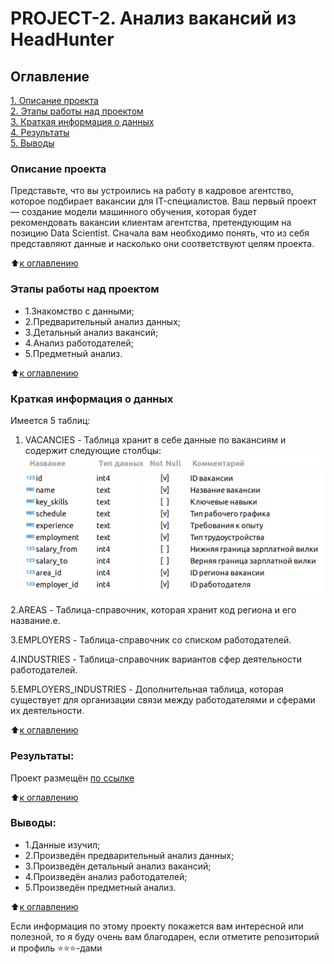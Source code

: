 # PROJECT-2. Анализ вакансий из HeadHunter

## Оглавление  
[1. Описание проекта](https://github.com/Nagliy777/sf_data_science/blob/main/Проекты/PROJECT-2.%20Анализ%20вакансий%20из%20HeadHunter/README.md#Описание-проекта)  
[2. Этапы работы над проектом](https://github.com/Nagliy777/sf_data_science/blob/main/Проекты/PROJECT-2.%20Анализ%20вакансий%20из%20HeadHunter/README.md#Этапы-работы-над-проектом)  
[3. Краткая информация о данных](https://github.com/Nagliy777/sf_data_science/blob/main/Проекты/PROJECT-2.%20Анализ%20вакансий%20из%20HeadHunter/README.md#Краткая-информация-о-данных)  
[4. Результаты](https://github.com/Nagliy777/sf_data_science/blob/main/Проекты/PROJECT-2.%20Анализ%20вакансий%20из%20HeadHunter/README.md#Результаты)    
[5. Выводы](https://github.com/Nagliy777/sf_data_science/blob/main/Проекты/PROJECT-2.%20Анализ%20вакансий%20из%20HeadHunter/README.md#Выводы) 

### Описание проекта    
 Представьте, что вы устроились на работу в кадровое агентство, которое подбирает вакансии для IT-специалистов. Ваш первый проект — создание модели машинного обучения, которая будет рекомендовать вакансии клиентам агентства, претендующим на позицию Data Scientist. Сначала вам необходимо понять, что из себя представляют данные и насколько они соответствуют целям проекта.

:arrow_up:[к оглавлению](//github.com/Nagliy777/sf_data_science/blob/main/Проекты/PROJECT-2.%20Анализ%20вакансий%20из%20HeadHunter/README.md#Оглавление)


### Этапы работы над проектом  

- 1.Знакомство с данными;
- 2.Предварительный анализ данных;
- 3.Детальный анализ вакансий;
- 4.Анализ работодателей;
- 5.Предметный анализ.

:arrow_up:[к оглавлению](//github.com/Nagliy777/sf_data_science/blob/main/Проекты/PROJECT-2.%20Анализ%20вакансий%20из%20HeadHunter/README.md#Оглавление)

### Краткая информация о данных
Имеется 5 таблиц:
1. VACANCIES - Таблица хранит в себе данные по вакансиям и содержит следующие столбцы:
![alt text](asset-v1_SkillFactory+DST-3.0+28FEB2021+type@asset+block@SQL_pj2_2_2.png)

2.AREAS - Таблица-справочник, которая хранит код региона и его название.е.

3.EMPLOYERS - Таблица-справочник со списком работодателей.

4.INDUSTRIES - Таблица-справочник вариантов сфер деятельности работодателей.

5.EMPLOYERS_INDUSTRIES - Дополнительная таблица, которая существует для организации связи между работодателями и сферами их деятельности.

  
:arrow_up:[к оглавлению](https://github.com/Nagliy777/sf_data_science/blob/main/Проекты/PROJECT-2.%20Анализ%20вакансий%20из%20HeadHunter/README.md#Оглавление)


### Результаты:  
Проект размещён [по ссылке](github.com/Nagliy777/sf_data_science/blob/main/Проекты/PROJECT-2.%20Анализ%20вакансий%20из%20HeadHunter/Project_2.ipynb)

:arrow_up:[к оглавлению](https://github.com/Nagliy777/sf_data_science/blob/main/Проекты/PROJECT-2.%20Анализ%20вакансий%20из%20HeadHunter/README.md#Оглавление)


### Выводы:  
- 1.Данные изучил;
- 2.Произведён предварительный анализ данных; 
- 3.Произведён детальный анализ вакансий;
- 4.Произведён анализ работодателей;
- 5.Произведён предметный анализ.


:arrow_up:[к оглавлению](https://github.com/Nagliy777/sf_data_science/tree/main/Проекты/PROJECT-1.%20Анализ%20резюме%20из%20HeadHunter/README.md#Оглавление)


Если информация по этому проекту покажется вам интересной или полезной, то я буду очень вам благодарен, если отметите репозиторий и профиль ⭐️⭐️⭐️-дами